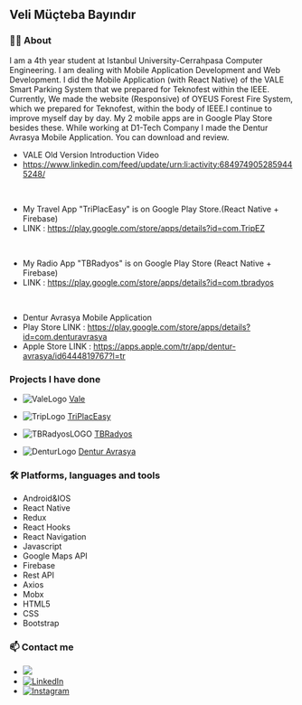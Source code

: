 ## Veli Müçteba Bayındır 

### 🙋‍♂️ About

I am a 4th year student at Istanbul University-Cerrahpasa Computer Engineering. I am dealing with Mobile Application Development and Web Development.
I did the Mobile Application (with React Native) of the VALE Smart Parking System that we prepared for Teknofest within the IEEE. Currently, We made the website (Responsive) of OYEUS Forest Fire System, which we prepared for Teknofest, within the body of IEEE.I continue to improve myself day by day. 
My 2 mobile apps are in Google Play Store besides these. 
While working at D1-Tech Company I made the Dentur Avrasya Mobile Application. You can download and review.

- VALE Old Version Introduction Video
- https://www.linkedin.com/feed/update/urn:li:activity:6849749052859445248/

<br/>

- My Travel App "TriPlacEasy" is on Google Play Store.(React Native + Firebase)
- LINK : https://play.google.com/store/apps/details?id=com.TripEZ

<br/>

- My Radio App "TBRadyos" is on Google Play Store (React Native + Firebase)
- LINK : https://play.google.com/store/apps/details?id=com.tbradyos

<br/>

- Dentur Avrasya Mobile Application
- Play Store LINK : https://play.google.com/store/apps/details?id=com.denturavrasya
- Apple Store LINK : https://apps.apple.com/tr/app/dentur-avrasya/id6444819767?l=tr

### Projects I have done
-  ![ValeLogo](https://user-images.githubusercontent.com/57766774/170040224-90cea764-1166-4e75-9e72-3e3d91a2306e.png)  [Vale](https://github.com/thebyndr/Vale)
- ![TripLogo](https://user-images.githubusercontent.com/57766774/169895276-31fbc45c-ae3c-4bbb-bbee-6b511efe21cd.png)  [TriPlacEasy](https://github.com/thebyndr/TriPlaceEasy-ReadMe)
- ![TBRadyosLOGO](https://user-images.githubusercontent.com/57766774/169895450-4678cd18-1e85-44f1-8a89-718a15a43926.PNG)
 [TBRadyos](https://github.com/thebyndr/TBRadyos-ReadME)
 
 - ![DenturLogo](https://user-images.githubusercontent.com/57766774/215188097-19479d58-9fe3-4d6f-81b0-028509b05564.jpeg)
 [Dentur Avrasya](https://github.com/thebyndr/DenturAvrasya-ReadMe)

### 🛠 Platforms, languages and tools
- Android&IOS
- React Native
- Redux
- React Hooks
- React Navigation
- Javascript
- Google Maps API
- Firebase
- Rest API
- Axios
- Mobx
- HTML5
- CSS
- Bootstrap
### 📫 Contact me

- <a href="mailto:bayindir.411@gmail.com?"><img src="https://img.shields.io/badge/gmail-%23DD0031.svg?&style=for-the-badge&logo=gmail&logoColor=white"/></a>
- [![LinkedIn](https://img.shields.io/badge/LinkedIn-blue?style=for-the-badge&logo=linkedin&logoColor=white)](https://www.linkedin.com/in/veli-mucteba-bayindir/)
- [![Instagram](https://img.shields.io/badge/Instagram-purple?style=for-the-badge&logo=instagram&logoColor=white)](https://www.instagram.com/the_byndr/)
<!-- - [![CV](https://img.shields.io/badge/CV-black?logo=cv?style=for-the-badge&logoColor=white)](https://github.com/thebyndr/thebyndr/files/8758031/Veli.Mucteba.Bayindir.CV.pdf) -->


<!--[![Elif Dedim](https://d3wo5wojvuv7l.cloudfront.net/t_rss_itunes_square_1400/images.spreaker.com/original/543bab0d757caf2ad69efe5d3ad7a78c.jpg)](https://www.youtube.com/watch?v=EcBWGENvnsw)
-->




